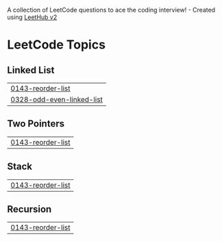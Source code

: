 A collection of LeetCode questions to ace the coding interview! - Created using [LeetHub v2](https://github.com/arunbhardwaj/LeetHub-2.0)
<!---LeetCode Topics Start-->
# LeetCode Topics
## Linked List
|  |
| ------- |
| [0143-reorder-list](https://github.com/ABHISHEK472591/DSA_/tree/master/0143-reorder-list) |
| [0328-odd-even-linked-list](https://github.com/ABHISHEK472591/DSA_/tree/master/0328-odd-even-linked-list) |
## Two Pointers
|  |
| ------- |
| [0143-reorder-list](https://github.com/ABHISHEK472591/DSA_/tree/master/0143-reorder-list) |
## Stack
|  |
| ------- |
| [0143-reorder-list](https://github.com/ABHISHEK472591/DSA_/tree/master/0143-reorder-list) |
## Recursion
|  |
| ------- |
| [0143-reorder-list](https://github.com/ABHISHEK472591/DSA_/tree/master/0143-reorder-list) |
<!---LeetCode Topics End-->